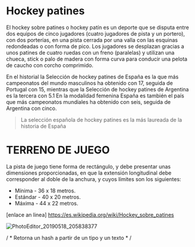 # Hockey patines
El hockey sobre patines o hockey patín es un deporte que se disputa entre dos equipos de cinco jugadores (cuatro jugadores de pista y un portero), con dos porterías, en una pista cerrada por una valla con las esquinas redondeadas o con forma de pico. Los jugadores se desplazan gracias a unos patines de cuatro ruedas con un freno (paralelas) y utilizan una chueca, stick o palo de madera con forma curva para conducir una pelota de caucho con corcho comprimido.

En el historial la Selección de hockey patines de España es la que más campeonatos del mundo masculinos ha obtenido con 17, seguida de Portugal con 15, mientras que la Selección de hockey patines de Argentina es la tercera con 5.1​ En la modalidad femenina España es también el país que más campeonatos mundiales ha obtenido con seis, seguida de Argentina con cinco.
>La selección española de hockey patines es la más laureada de la historia de España


# TERRENO DE JUEGO

La pista de juego tiene forma de rectángulo, y debe presentar unas dimensiones proporcionadas, en que la extensión longitudinal debe corresponder al doble de la anchura, y cuyos límites son los siguientes:

- Mínima - 36 x 18 metros.
- Estándar - 40 x 20 metros.
- Máxima - 44 x 22 metros.

[enlace an linea] https://es.wikipedia.org/wiki/Hockey_sobre_patines

![PhotoEditor_20190518_205838377](https://user-images.githubusercontent.com/79656818/109535146-80e71400-7abc-11eb-9196-bc2e109e5a25.jpg)

 / * Retorna un hash a partir de un tipo y un texto * /
